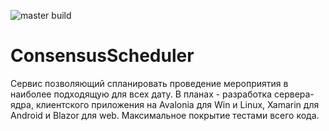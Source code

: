 ![master build](https://github.com/zetroot/ConsensusScheduler/workflows/master%20build/badge.svg)
# ConsensusScheduler
Сервис позволяющий спланировать проведение мероприятия в наиболее подходящую для всех дату.
В планах - разработка сервера-ядра, клиентского приложения на Avalonia для Win и Linux, Xamarin для Android и Blazor для web.
Максимальное покрытие тестами всего кода.
